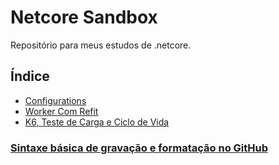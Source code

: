 # Netcore Sandbox

Repositório para meus estudos de .netcore.

## Índice

- [Configurations](https://github.com/rodrigofigueira/netcore_sandbox/tree/main/Configuration)
- [Worker Com Refit](https://github.com/rodrigofigueira/netcore_sandbox/tree/main/WorkerComRefit)
- [K6, Teste de Carga e Ciclo de Vida](https://github.com/rodrigofigueira/netcore_sandbox/tree/main/StressAndLoadTestAPI)


### [Sintaxe básica de gravação e formatação no GitHub](https://docs.github.com/pt/get-started/writing-on-github/getting-started-with-writing-and-formatting-on-github/basic-writing-and-formatting-syntax)